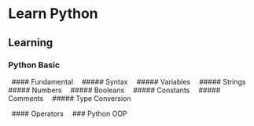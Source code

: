 # Learn Python

## Learning

### Python Basic

&ensp;#### Fundamental
&ensp;&ensp;##### Syntax
&ensp;&ensp;##### Variables
&ensp;&ensp;##### Strings
&ensp;&ensp;##### Numbers
&ensp;&ensp;##### Booleans
&ensp;&ensp;##### Constants
&ensp;&ensp;##### Comments
&ensp;&ensp;##### Type Conversion

&ensp;#### Operators
&ensp;&ensp;### Python OOP